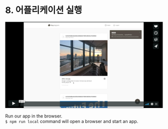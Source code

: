 # 8. 어플리케이션 실행

[![Klaystagram 소개 영상](../../../bapp/tutorials/klaystagram/images/klaystagram-video-poster.png)](https://vimeo.com/327033594)

Run our app in the browser.\
`$ npm run local` command will open a browser and start an app.
